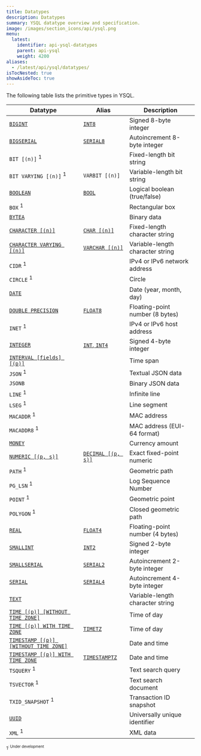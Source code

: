 ```yaml
---
title: Datatypes
description: Datatypes
summary: YSQL datatype overview and specification.
image: /images/section_icons/api/ysql.png
menu:
  latest:
    identifier: api-ysql-datatypes
    parent: api-ysql
    weight: 4200
aliases:
  - /latest/api/ysql/datatypes/
isTocNested: true
showAsideToc: true
---
```


The following table lists the primitive types in YSQL.

| Datatype | Alias | Description |
|----------|-------|-------------|
| [`BIGINT`](type_numeric) | [`INT8`](type_numeric) | Signed 8-byte integer |
| [`BIGSERIAL`](type_serial) | [`SERIAL8`](type_serial) | Autoincrement 8-byte integer |
| `BIT [(n)]` <sup>1<sup> | | Fixed-length bit string |
| `BIT VARYING [(n)]` <sup>1<sup> | `VARBIT [(n)]` | Variable-length bit string |
| [`BOOLEAN`](type_bool) | [`BOOL`](type_bool) | Logical boolean (true/false) |
| `BOX` <sup>1<sup> | | Rectangular box |
| [`BYTEA`](type_binary) | | Binary data |
| [`CHARACTER [(n)]`](type_character) | [`CHAR [(n)]`](type_character) | Fixed-length character string |
| [`CHARACTER VARYING [(n)]`](type_character) | [`VARCHAR [(n)]`](type_character) | Variable-length character string |
| `CIDR` <sup>1<sup> | | IPv4 or IPv6 network address |
| `CIRCLE` <sup>1<sup> | | Circle |
| [`DATE`](type_datetime) | | Date (year, month, day) |
| [`DOUBLE PRECISION`](type_numeric) | [`FLOAT8`](type_numeric) | Floating-point number (8 bytes) |
| `INET` <sup>1<sup> | | IPv4 or IPv6 host address |
| [`INTEGER`](type_numeric) | [`INT`, `INT4`](type_numeric) | Signed 4-byte integer |
| [`INTERVAL [fields] [(p)]`](type_datetime) | | Time span |
| `JSON` <sup>1<sup> | | Textual JSON data |
| `JSONB` | | Binary JSON data |
| `LINE` <sup>1<sup> | | Infinite line |
| `LSEG` <sup>1<sup> | | Line segment |
| `MACADDR` <sup>1<sup> | | MAC address |
| `MACADDR8` <sup>1<sup> | | MAC address (EUI-64 format) |
| [`MONEY`](type_money) | | Currency amount |
| [`NUMERIC [(p, s)]`](type_numeric) | [`DECIMAL [(p, s)]`](type_numeric) | Exact fixed-point numeric |
| `PATH` <sup>1<sup> | | Geometric path |
| `PG_LSN` <sup>1<sup> | | Log Sequence Number |
| `POINT` <sup>1<sup> | | Geometric point |
| `POLYGON` <sup>1<sup> | | Closed geometric path |
| [`REAL`](type_numeric) | [`FLOAT4`](type_numeric) | Floating-point number (4 bytes) |
| [`SMALLINT`](type_numeric) | [`INT2`](type_numeric) | Signed 2-byte integer |
| [`SMALLSERIAL`](type_serial) | [`SERIAL2`](type_serial) | Autoincrement 2-byte integer |
| [`SERIAL`](type_serial) | [`SERIAL4`](type_serial) | Autoincrement 4-byte integer |
| [`TEXT`](type_character) | | Variable-length character string |
| [`TIME [(p)] [WITHOUT TIME ZONE]`](type_datetime) | | Time of day |
| [`TIME [(p)] WITH TIME ZONE`](type_datetime) | [`TIMETZ`](type_datetime) | Time of day |
| [`TIMESTAMP [(p)] [WITHOUT TIME ZONE]`](type_datetime) | | Date and time |
| [`TIMESTAMP [(p)] WITH TIME ZONE`](type_datetime) | [`TIMESTAMPTZ`](type_datetime) | Date and time |
| `TSQUERY` <sup>1<sup> | | Text search query |
| `TSVECTOR` <sup>1<sup> | | Text search document |
| `TXID_SNAPSHOT` <sup>1<sup> | | Transaction ID snapshot |
| [`UUID`](type_uuid) | | Universally unique identifier |
| `XML` <sup>1<sup> | | XML data |

<sup>1<sup>: Under development
